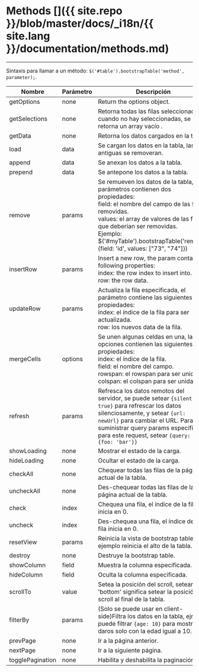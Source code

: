 # Methods []({{ site.repo }}/blob/master/docs/_i18n/{{ site.lang }}/documentation/methods.md)

---

Sintaxis para llamar a un método: `$('#table').bootstrapTable('method', parameter);`.

<table class="table"
       data-toggle="table"
       data-search="true"
       data-show-toggle="true"
       data-show-columns="true">
    <thead>
    <tr>
        <th>Nombre</th>
        <th>Parámetro</th>
        <th>Descripción</th>
    </tr>
    </thead>
    <tbody>
    <tr>
        <td>getOptions</td>
        <td>none</td>
        <td>Return the options object.</td>
    </tr>
    <tr>
        <td>getSelections</td>
        <td>none</td>
        <td>Retorna todas las filas seleccionadas, cuando no hay seleccionadas, se retorna un array vacío .</td>
    </tr>
    <tr>
        <td>getData</td>
        <td>none</td>
        <td>Retorna los datos cargados en la tabla.</td>
    </tr>
    <tr>
        <td>load</td>
        <td>data</td>
        <td>Se cargan los datos en la tabla, las filas antiguas se removeran.</td>
    </tr>
    <tr>
        <td>append</td>
        <td>data</td>
        <td>Se anexan los datos a la tabla.</td>
    </tr>
	<tr>
        <td>prepend</td>
        <td>data</td>
        <td>Se antepone los datos a la tabla.</td>
    </tr>
    <tr>
        <td>remove</td>
        <td>params</td>
        <td>
        Se remueven los datos de la tabla, los parámetros contienen dos propiedades: <br>
        field: el nombre del campo de las filas removidas. <br>
        values: el array de valores de las filas que deberían ser removidas. <br>
        Ejemplo: $('#myTable').bootstrapTable('remove', {field: 'id', values: ["73", "74"]})
        </td>
    </tr>
    <tr>
        <td>insertRow</td>
        <td>params</td>
        <td>
        Insert a new row, the param contains following properties:<br>
        index: the row index to insert into.<br>
        row: the row data.
        </td>
    </tr>
    <tr>
        <td>updateRow</td>
        <td>params</td>
        <td>
        Actualiza la fila especificada, el parámetro contiene las siguientes propiedades: <br>
        index: el índice de la fila para ser actualizada. <br>
        row: los nuevos data de la fila.
        </td>
    </tr>
    <tr>
        <td>mergeCells</td>
        <td>options</td>
        <td>
        Se unen algunas celdas en una, las opciones contienen las siguientes propiedades: <br>
        index: el índice de la fila. <br>
        field: el nombre del campo.<br>
        rowspan: el rowspan para ser unidas. <br>
        colspan: el colspan para ser unidas.
        </td>
    </tr>
    <tr>
        <td>refresh</td>
        <td>params</td>
        <td>Refresca los datos remotos del servidor, se puede setear <code>{silent: true}</code> para refrescar los datos silenciosamente, y setear <code>{url: newUrl}</code> para cambiar el URL. Para suministrar query params especificos para este request, setear <code>{query: {foo: 'bar'}}</code></td>
    </tr>
    <tr>
        <td>showLoading</td>
        <td>none</td>
        <td>Mostrar el estado de la carga.</td>
    </tr>
    <tr>
        <td>hideLoading</td>
        <td>none</td>
        <td>Ocultar el estado de la carga.</td>
    </tr>
    <tr>
        <td>checkAll</td>
        <td>none</td>
        <td>Chequear todas las filas de la página actual de la tabla.</td>
    </tr>
    <tr>
        <td>uncheckAll</td>
        <td>none</td>
        <td>Des-chequear todas las filas de la página actual de la tabla.</td>
    </tr>
    <tr>
        <td>check</td>
        <td>index</td>
        <td>Chequea una fila, el índice de la fila inicia en 0.</td>
    </tr>
    <tr>
        <td>uncheck</td>
        <td>index</td>
        <td>Des-chequea una fila, el índice de la fila inicia en 0.</td>
    </tr>
    <tr>
        <td>resetView</td>
        <td>params</td>
        <td>Reinicia la vista de bootstrap table, por ejemplo reinicia el alto de la tabla.</td>
    </tr>
    <tr>
        <td>destroy</td>
        <td>none</td>
        <td>Destruye la bootstrap table.</td>
    </tr>
    <tr>
        <td>showColumn</td>
        <td>field</td>
        <td>Muestra la columna especificada.</td>
    </tr>
    <tr>
        <td>hideColumn</td>
        <td>field</td>
        <td>Oculta la columna especificada.</td>
    </tr>
    <tr>
        <td>scrollTo</td>
        <td>value</td>
        <td>Setea la posición del scroll, setear 'bottom' significa setear la posición del scroll al final de la tabla.</td>
    </tr>
    <tr>
        <td>filterBy</td>
        <td>params</td>
        <td>(Solo se puede usar en client-side)Filtra los datos en la tabla, ejm. se puede filtrar <code>{age: 10}</code> para mostrar los daros solo con la edad igual a 10.</td>
    </tr>
    <tr>
        <td>prevPage</td>
        <td>none</td>
        <td>Ir a la página anterior.</td>
    </tr>
    <tr>
        <td>nextPage</td>
        <td>none</td>
        <td>Ir a la siguiente página.</td>
    </tr>
	<tr>
        <td>togglePagination</td>
        <td>none</td>
        <td>Habilita y deshabilita la paginación.</td>
    </tr>
    </tbody>
</table>
